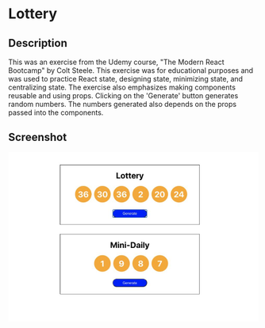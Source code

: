 # **Lottery**

## Description
This was an exercise from the Udemy course, "The Modern React Bootcamp" by Colt Steele.  This exercise was for educational purposes and was used to practice React state, designing state, minimizing state, and centralizing state.  The exercise also emphasizes making components reusable and using props.  Clicking on the 'Generate' button generates random numbers.  The numbers generated also depends on the props passed into the components.

## Screenshot
![lottery screenshot](./src/assets/images/lottery.jpg)
